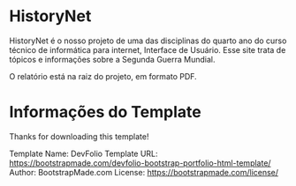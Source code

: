 # HistoryNet

HistoryNet é o nosso projeto de uma das disciplinas do quarto ano do curso técnico de informática para internet, Interface de Usuário. Esse site trata de tópicos e informações sobre a Segunda Guerra Mundial.

O relatório está na raiz do projeto, em formato PDF.

# Informações do Template

Thanks for downloading this template!

Template Name: DevFolio
Template URL: https://bootstrapmade.com/devfolio-bootstrap-portfolio-html-template/
Author: BootstrapMade.com
License: https://bootstrapmade.com/license/
